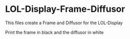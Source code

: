 LOL-Display-Frame-Diffusor
==========================

This files create a Frame and Diffusor for the LOL-Display

Print the frame in black and the diffusor in white

